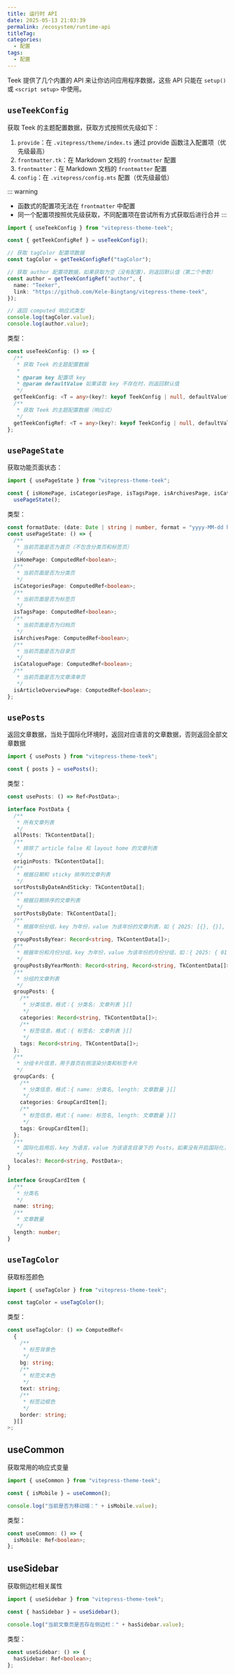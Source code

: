 ```yaml
---
title: 运行时 API
date: 2025-05-13 21:03:39
permalink: /ecosystem/runtime-api
titleTag:
categories:
  - 配置
tags:
  - 配置
---
```


Teek 提供了几个内置的 API 来让你访问应用程序数据，这些 API 只能在 `setup()` 或 `<script setup>` 中使用。

## `useTeekConfig`

获取 Teek 的主题配置数据，获取方式按照优先级如下：

1. `provide`：在 `.vitepress/theme/index.ts` 通过 provide 函数注入配置项（优先级最高）
2. `frontmatter.tk`：在 Markdown 文档的 `frontmatter` 配置
3. `frontmatter`：在 Markdown 文档的 `frontmatter` 配置
4. `config`：在 `.vitepress/config.mts` 配置（优先级最低）

::: warning

- 函数式的配置项无法在 `frontmatter` 中配置
- 同一个配置项按照优先级获取，不同配置项在尝试所有方式获取后进行合并
  :::

```ts
import { useTeekConfig } from "vitepress-theme-teek";

const { getTeekConfigRef } = useTeekConfig();

// 获取 tagColor 配置项数据
const tagColor = getTeekConfigRef("tagColor");

// 获取 author 配置项数据，如果获取为空（没有配置），则返回默认值（第二个参数）
const author = getTeekConfigRef("author", {
  name: "Teeker",
  link: "https://github.com/Kele-Bingtang/vitepress-theme-teek",
});

// 返回 computed 响应式类型
console.log(tagColor.value);
console.log(author.value);
```

类型：

```ts
const useTeekConfig: () => {
  /**
   * 获取 Teek 的主题配置数据
   *
   * @param key 配置项 key
   * @param defaultValue 如果读取 key 不存在时，则返回默认值
   */
  getTeekConfig: <T = any>(key?: keyof TeekConfig | null, defaultValue?: any) => T;
  /**
   * 获取 Teek 的主题配置数据（响应式）
   */
  getTeekConfigRef: <T = any>(key?: keyof TeekConfig | null, defaultValue?: any) => ComputedRef<T>;
};
```

## `usePageState`

获取功能页面状态：

```ts
import { usePageState } from "vitepress-theme-teek";

const { isHomePage, isCategoriesPage, isTagsPage, isArchivesPage, isCataloguePage, isArticleOverviewPage } =
  usePageState();
```

类型：

```ts
const formatDate: (date: Date | string | number, format = "yyyy-MM-dd hh:mm:ss") => string;
const usePageState: () => {
  /**
   * 当前页面是否为首页（不包含分类页和标签页）
   */
  isHomePage: ComputedRef<boolean>;
  /**
   * 当前页面是否为分类页
   */
  isCategoriesPage: ComputedRef<boolean>;
  /**
   * 当前页面是否为标签页
   */
  isTagsPage: ComputedRef<boolean>;
  /**
   * 当前页面是否为归档页
   */
  isArchivesPage: ComputedRef<boolean>;
  /**
   * 当前页面是否为目录页
   */
  isCataloguePage: ComputedRef<boolean>;
  /**
   * 当前页面是否为文章清单页
   */
  isArticleOverviewPage: ComputedRef<boolean>;
};
```

## `usePosts`

返回文章数据，当处于国际化环境时，返回对应语言的文章数据，否则返回全部文章数据

```ts
import { usePosts } from "vitepress-theme-teek";

const { posts } = usePosts();
```

类型：

```ts
const usePosts: () => Ref<PostData>;

interface PostData {
  /**
   * 所有文章列表
   */
  allPosts: TkContentData[];
  /**
   * 排除了 article false 和 layout home 的文章列表
   */
  originPosts: TkContentData[];
  /**
   * 根据日期和 sticky 排序的文章列表
   */
  sortPostsByDateAndSticky: TkContentData[];
  /**
   * 根据日期排序的文章列表
   */
  sortPostsByDate: TkContentData[];
  /**
   * 根据年份分组，key 为年份，value 为该年份的文章列表，如 { 2025: [{}, {}], 2024: [{}, {}] }
   */
  groupPostsByYear: Record<string, TkContentData[]>;
  /**
   * 根据年份和月份分组，key 为年份，value 为该年份的月份分组，如：{ 2025: { 01: [{}, {}], 02: [{}, {}] }, 2024: { 01: [], 02: [{}, {}] } }
   */
  groupPostsByYearMonth: Record<string, Record<string, TkContentData[]>>;
  /**
   * 分组的文章列表
   */
  groupPosts: {
    /**
     * 分类信息，格式：{ 分类名: 文章列表 }[]
     */
    categories: Record<string, TkContentData[]>;
    /**
     * 标签信息，格式：{ 标签名: 文章列表 }[]
     */
    tags: Record<string, TkContentData[]>;
  };
  /**
   * 分组卡片信息，用于首页右侧渲染分类和标签卡片
   */
  groupCards: {
    /**
     * 分类信息，格式：{ name: 分类名, length: 文章数量 }[]
     */
    categories: GroupCardItem[];
    /**
     * 标签信息，格式：{ name: 标签名, length: 文章数量 }[]
     */
    tags: GroupCardItem[];
  };
  /**
   * 国际化启用后，key 为语言，value 为该语言目录下的 Posts。如果没有开启国际化，则没有 locales
   */
  locales?: Record<string, PostData>;
}

interface GroupCardItem {
  /**
   * 分类名
   */
  name: string;
  /**
   * 文章数量
   */
  length: number;
}
```

## `useTagColor`

获取标签颜色

```ts
import { useTagColor } from "vitepress-theme-teek";

const tagColor = useTagColor();
```

类型：

```ts
const useTagColor: () => ComputedRef<
  {
    /**
     * 标签背景色
     */
    bg: string;
    /**
     * 标签文本色
     */
    text: string;
    /**
     * 标签边框色
     */
    border: string;
  }[]
>;
```

## useCommon

获取常用的响应式变量

```ts
import { useCommon } from "vitepress-theme-teek";

const { isMobile } = useCommon();

console.log("当前是否为移动端：" + isMobile.value);
```

类型：

```ts
const useCommon: () => {
  isMobile: Ref<boolean>;
};
```

## useSidebar

获取侧边栏相关属性

```ts
import { useSidebar } from "vitepress-theme-teek";

const { hasSidebar } = useSidebar();

console.log("当前文章页是否存在侧边栏：" + hasSidebar.value);
```

类型：

```ts
const useSidebar: () => {
  hasSidebar: Ref<boolean>;
};
```

